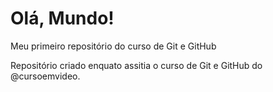 # Olá, Mundo!
 Meu primeiro repositório do curso de Git e GitHub

Repositório criado enquato assitia o curso de Git e GitHub do @cursoemvideo.
